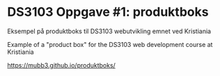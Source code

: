 # DS3103 Oppgave #1: produktboks

Eksempel på produktboks til DS3103 webutvikling emnet ved Kristiania

Example of a "product box" for the DS3103 web development course at Kristiania

https://mubb3.github.io/produktboks/
